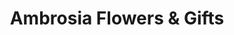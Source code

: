 ---
title: "Ambrosia Flowers & Gifts"
url: /castle-rock/ambrosia-flowers-and-gifts/
shop: florist
---